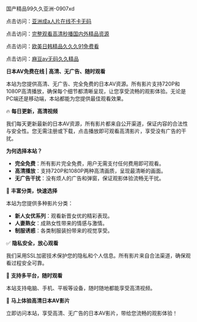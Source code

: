 国产精品99久久亚洲-0907xd

点击访问：<a href="https://heiliaoxwd5i8.pages.dev">亚洲成a人片在线不卡无码</a>

点击访问：<a href="https://heiliaowt0d7p.pages.dev">完整观看高清秒播国内外精品资源</a>

点击访问：<a href="https://heiliaoga6s9v.pages.dev">欧美日韩精品久久久91免费看</a>

点击访问：<a href="https://heiliaoow5kzm.pages.dev">麻豆av无码久久精品</a>

**日本AV免费在线 | 高清、无广告、随时观看**

本站为您提供高清、无广告、完全免费的日本AV资源。所有影片支持720P和1080P高清播放，确保每个细节都清晰呈现，让您享受流畅的观影体验。无论是PC端还是移动端，本站都能为您提供最佳观看效果。

🔥 **每日更新，高清视频**

我们每天更新最新的日本AV资源，所有影片都来自公开渠道，保证内容的合法性与安全性。您无需注册或下载，点击播放即可观看高清影片，享受没有广告的干扰。

**为何选择本站？**

- **完全免费**：所有影片完全免费，用户无需支付任何费用即可观看。
- **高清播放**：支持720P和1080P两种高清画质，呈现最清晰的画面。
- **无广告干扰**：没有烦人的广告和弹窗，保证观影体验流畅无干扰。

🧡 **丰富分类，快速选择**

本站为您提供多种影片分类：

- **新人女优系列**：观看新晋女优的精彩表现。
- **人妻熟女**：成熟女性带来的情感与激情。
- **制服诱惑**：各类制服装扮带来的视觉享受。

✅ **隐私安全，放心观看**

我们采用SSL加密技术保护您的隐私和个人信息。所有影片来自合法渠道，确保观看过程安全可靠。

📱 **支持多平台，随时观看**

本站支持电脑、手机、平板等设备，随时随地都能享受高清视频。

📣 **马上体验高清日本AV影片**

立即访问本站，享受高清、无广告的日本AV影片，带给您流畅的观影体验！

<span style="display:none;">[Canonical link]( https://github.com/ad6602/45615 ）</span>
